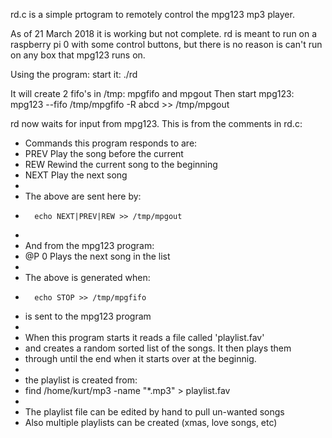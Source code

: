 rd.c is a simple prtogram to remotely control the mpg123 mp3 player. 

As of 21 March 2018 it is working but not complete. rd is meant 
to run on a raspberry pi 0 with some control buttons, but there is
no reason is can't run on any box that mpg123 runs on.

Using the program:
start it: ./rd

It will create 2 fifo's in /tmp: mpgfifo and mpgout
Then start mpg123: mpg123 --fifo /tmp/mpgfifo -R abcd >> /tmp/mpgout

rd now waits for input from mpg123. This is from the comments in rd.c:

*	Commands this program responds to are:
*	PREV	Play the song before the current
*	REW	Rewind the current song to the beginning
*	NEXT	Play the next song
*
*	The above are sent here by:
*		echo NEXT|PREV|REW >> /tmp/mpgout
*
*	And from the mpg123 program:
*	@P 0	Plays the next song in the list
*
*	The above is generated when:
*		echo STOP >> /tmp/mpgfifo
*	is sent to the mpg123 program
*
*	When this program starts it reads a file called 'playlist.fav'
*	and creates a random sorted list of the songs. It then plays them
* 	through until the end when it starts over at the beginnig.
*
*	the playlist is created from:
*	find /home/kurt/mp3 -name "*.mp3" > playlist.fav
*
*	The playlist file can be edited by hand to pull un-wanted songs
*	Also multiple playlists can be created (xmas, love songs, etc)



